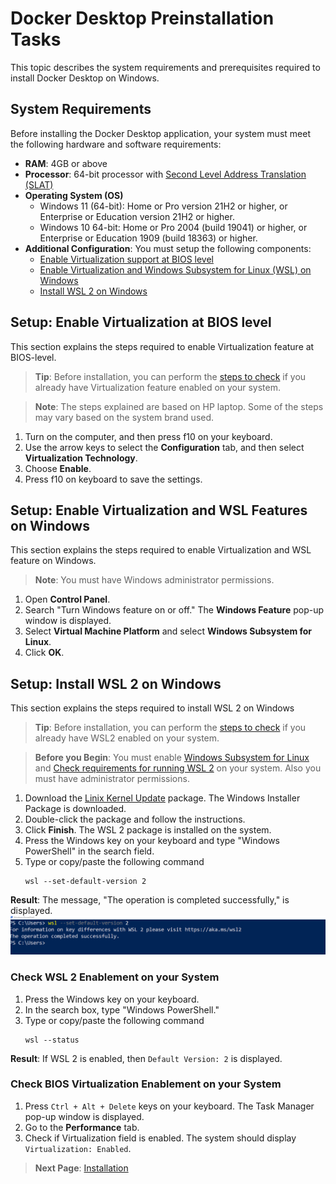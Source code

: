 # Docker Desktop Preinstallation Tasks
This topic describes the system requirements and prerequisites required to install Docker Desktop on Windows.
## System Requirements
Before installing the Docker Desktop application, your system must meet the following hardware and software requirements:
- **RAM**: 4GB or above
- **Processor**: 64-bit processor with [Second Level Address Translation (SLAT)](https://en.wikipedia.org/wiki/Second_Level_Address_Translation)
- **Operating System (OS)**
  - Windows 11 (64-bit): Home or Pro version 21H2 or higher, or Enterprise or Education version 21H2 or higher.
  - Windows 10 64-bit: Home or Pro 2004 (build 19041) or higher, or Enterprise or Education 1909 (build 18363) or higher.
- **Additional Configuration**: You must setup the following components:
  - [Enable Virtualization support at BIOS level](#setup-enable-virtualization-at-bios-level)
  - [Enable Virtualization and Windows Subsystem for Linux (WSL) on Windows](#setup-enable-virtualization-and-wsl-features-on-windows)
  - [Install WSL 2 on Windows](#setup-install-wsl-2-on-windows-operating-system)

## Setup: Enable Virtualization at BIOS level
This section explains the steps required to enable Virtualization feature at BIOS-level.
> **Tip**: Before installation, you can perform the [steps to check](#check-bios-virtualizatio-enablement-on-your-system) if you already have Virtualization feature enabled on your system.

> **Note**: The steps explained are based on HP laptop. Some of the steps may vary based on the system brand used.

1. Turn on the computer, and then press f10 on your keyboard.
2. Use the arrow keys to select the **Configuration** tab, and then select **Virtualization Technology**.
3. Choose **Enable**.
4. Press f10 on keyboard to save the settings.

## Setup: Enable Virtualization and WSL Features on Windows
This section explains the steps required to enable Virtualization and WSL feature on Windows.
> **Note**: You must have Windows administrator permissions.  <br/>
1. Open **Control Panel**.
2. Search "Turn Windows feature on or off." The **Windows Feature** pop-up window is displayed.
3. Select **Virtual Machine Platform** and select **Windows Subsystem for Linux**.
4. Click **OK**.

## Setup: Install WSL 2 on Windows
This section explains the steps required to install WSL 2 on Windows
> **Tip**: Before installation, you can perform the [steps to check](#check-wsl-2-enablement-on-your-system) if you already have WSL2 enabled on your system.  <br/>

> **Before you Begin**: You must enable [Windows Subsystem for Linux](https://docs.microsoft.com/en-us/windows/wsl/install-manual#step-1---enable-the-windows-subsystem-for-linux) and [Check requirements for running WSL 2](https://docs.microsoft.com/en-us/windows/wsl/install-manual#step-2---check-requirements-for-running-wsl-2) on your system. Also you must have administrator permissions.  <br/>
1. Download the [Linix Kernel Update](https://wslstorestorage.blob.core.windows.net/wslblob/wsl_update_x64.msi) package. The Windows Installer Package is downloaded. 
2. Double-click the package and follow the instructions.
3. Click **Finish**. The WSL 2 package is installed on the system.
4. Press the Windows key on your keyboard and type "Windows PowerShell" in the search field.
5. Type or copy/paste the following command
    ```
    wsl --set-default-version 2
    ```
  **Result**: The message, "The operation is completed successfully," is displayed.
  ![wsl_version](./docker_images/wsl_version.png)

### Check WSL 2 Enablement on your System
1. Press the Windows key on your keyboard.
2. In the search box, type "Windows PowerShell."
3. Type or copy/paste the following command
    ```
    wsl --status
    ```
**Result**: If WSL 2 is enabled, then `Default Version: 2` is displayed.

### Check BIOS Virtualization Enablement on your System
1. Press `Ctrl + Alt + Delete` keys on your keyboard. The Task Manager pop-up window is displayed.
2. Go to the **Performance** tab.
3. Check if Virtualization field is enabled. The system should display `Virtualization: Enabled`.

> **Next Page**: [Installation](./Installation.md)
